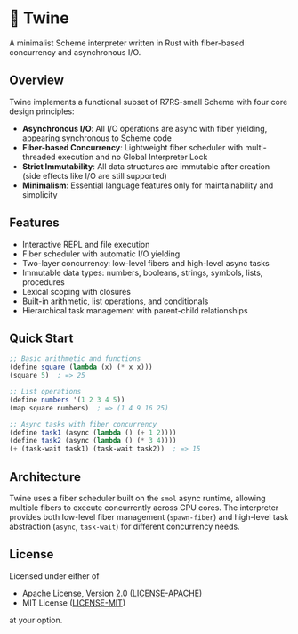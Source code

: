 # 🧵 Twine

A minimalist Scheme interpreter written in Rust with fiber-based concurrency and asynchronous I/O.

## Overview

Twine implements a functional subset of R7RS-small Scheme with four core design principles:

- **Asynchronous I/O**: All I/O operations are async with fiber yielding, appearing synchronous to Scheme code
- **Fiber-based Concurrency**: Lightweight fiber scheduler with multi-threaded execution and no Global Interpreter Lock
- **Strict Immutability**: All data structures are immutable after creation (side effects like I/O are still supported)
- **Minimalism**: Essential language features only for maintainability and simplicity

## Features

- Interactive REPL and file execution
- Fiber scheduler with automatic I/O yielding
- Two-layer concurrency: low-level fibers and high-level async tasks
- Immutable data types: numbers, booleans, strings, symbols, lists, procedures
- Lexical scoping with closures
- Built-in arithmetic, list operations, and conditionals
- Hierarchical task management with parent-child relationships

## Quick Start

```scheme
;; Basic arithmetic and functions
(define square (lambda (x) (* x x)))
(square 5)  ; => 25

;; List operations
(define numbers '(1 2 3 4 5))
(map square numbers)  ; => (1 4 9 16 25)

;; Async tasks with fiber concurrency
(define task1 (async (lambda () (+ 1 2))))
(define task2 (async (lambda () (* 3 4))))
(+ (task-wait task1) (task-wait task2))  ; => 15
```

## Architecture

Twine uses a fiber scheduler built on the `smol` async runtime, allowing multiple fibers to execute concurrently across CPU cores. The interpreter provides both low-level fiber management (`spawn-fiber`) and high-level task abstraction (`async`, `task-wait`) for different concurrency needs.

## License

Licensed under either of

- Apache License, Version 2.0 ([LICENSE-APACHE](LICENSE-APACHE))
- MIT License ([LICENSE-MIT](LICENSE-MIT))

at your option.